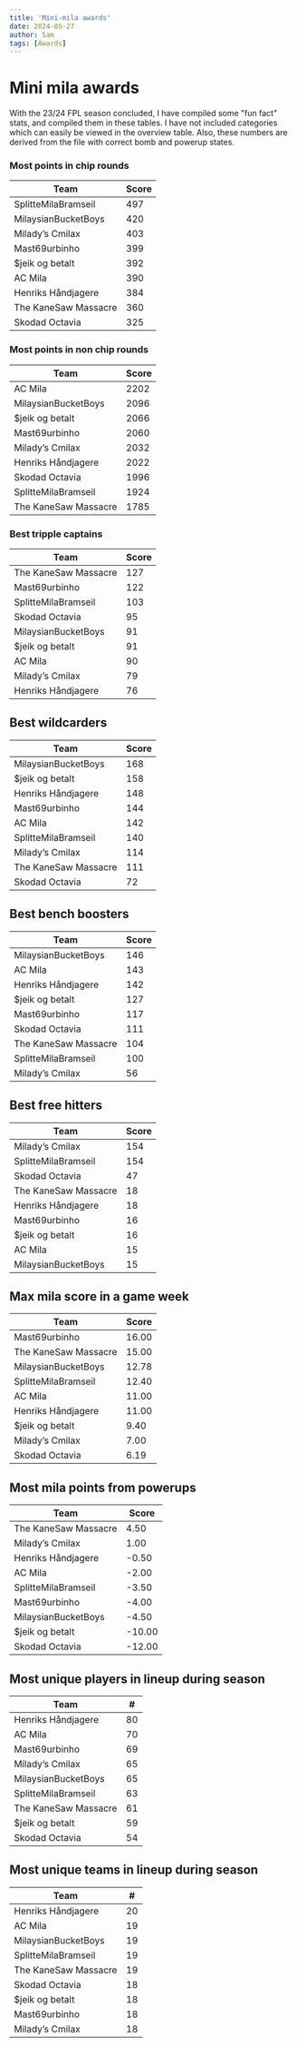```yaml
---
title: 'Mini-mila awards'
date: 2024-05-27
author: Sam
tags: [Awards]
---
```


# Mini mila awards

With the 23/24 FPL season concluded, I have compiled some "fun fact" stats, and compiled them in these tables.
I have not included categories which can easily be viewed in the overview table. Also, these numbers are derived
from the file with correct bomb and powerup states.

### Most points in chip rounds

| Team                    | Score |
| ----------------------- | ----- |
| SplitteMilaBramseil     | 497   |
| MilaysianBucketBoys     | 420   |
| Milady’s Cmilax         | 403   |
| Mast69urbinho           | 399   |
| $jeik og betalt         | 392   |
| AC Mila                 | 390   |
| Henriks H&#229;ndjagere | 384   |
| The KaneSaw Massacre    | 360   |
| Skodad Octavia          | 325   |

### Most points in non chip rounds

| Team                    | Score |
| ----------------------- | ----- |
| AC Mila                 | 2202  |
| MilaysianBucketBoys     | 2096  |
| $jeik og betalt         | 2066  |
| Mast69urbinho           | 2060  |
| Milady’s Cmilax         | 2032  |
| Henriks H&#229;ndjagere | 2022  |
| Skodad Octavia          | 1996  |
| SplitteMilaBramseil     | 1924  |
| The KaneSaw Massacre    | 1785  |

### Best tripple captains

| Team                    | Score |
| ----------------------- | ----- |
| The KaneSaw Massacre    | 127   |
| Mast69urbinho           | 122   |
| SplitteMilaBramseil     | 103   |
| Skodad Octavia          | 95    |
| MilaysianBucketBoys     | 91    |
| $jeik og betalt         | 91    |
| AC Mila                 | 90    |
| Milady’s Cmilax         | 79    |
| Henriks H&#229;ndjagere | 76    |

## Best wildcarders

| Team                    | Score |
| ----------------------- | ----- |
| MilaysianBucketBoys     | 168   |
| $jeik og betalt         | 158   |
| Henriks H&#229;ndjagere | 148   |
| Mast69urbinho           | 144   |
| AC Mila                 | 142   |
| SplitteMilaBramseil     | 140   |
| Milady’s Cmilax         | 114   |
| The KaneSaw Massacre    | 111   |
| Skodad Octavia          | 72    |

## Best bench boosters

| Team                    | Score |
| ----------------------- | ----- |
| MilaysianBucketBoys     | 146   |
| AC Mila                 | 143   |
| Henriks H&#229;ndjagere | 142   |
| $jeik og betalt         | 127   |
| Mast69urbinho           | 117   |
| Skodad Octavia          | 111   |
| The KaneSaw Massacre    | 104   |
| SplitteMilaBramseil     | 100   |
| Milady’s Cmilax         | 56    |

## Best free hitters

| Team                    | Score |
| ----------------------- | ----- |
| Milady’s Cmilax         | 154   |
| SplitteMilaBramseil     | 154   |
| Skodad Octavia          | 47    |
| The KaneSaw Massacre    | 18    |
| Henriks H&#229;ndjagere | 18    |
| Mast69urbinho           | 16    |
| $jeik og betalt         | 16    |
| AC Mila                 | 15    |
| MilaysianBucketBoys     | 15    |

## Max mila score in a game week

| Team                    | Score |
| ----------------------- | ----- |
| Mast69urbinho           | 16.00 |
| The KaneSaw Massacre    | 15.00 |
| MilaysianBucketBoys     | 12.78 |
| SplitteMilaBramseil     | 12.40 |
| AC Mila                 | 11.00 |
| Henriks H&#229;ndjagere | 11.00 |
| $jeik og betalt         | 9.40  |
| Milady’s Cmilax         | 7.00  |
| Skodad Octavia          | 6.19  |

## Most mila points from powerups

| Team                    | Score  |
| ----------------------- | ------ |
| The KaneSaw Massacre    | 4.50   |
| Milady’s Cmilax         | 1.00   |
| Henriks H&#229;ndjagere | -0.50  |
| AC Mila                 | -2.00  |
| SplitteMilaBramseil     | -3.50  |
| Mast69urbinho           | -4.00  |
| MilaysianBucketBoys     | -4.50  |
| $jeik og betalt         | -10.00 |
| Skodad Octavia          | -12.00 |

## Most unique players in lineup during season

| Team                    | #   |
| ----------------------- | --- |
| Henriks H&#229;ndjagere | 80  |
| AC Mila                 | 70  |
| Mast69urbinho           | 69  |
| Milady’s Cmilax         | 65  |
| MilaysianBucketBoys     | 65  |
| SplitteMilaBramseil     | 63  |
| The KaneSaw Massacre    | 61  |
| $jeik og betalt         | 59  |
| Skodad Octavia          | 54  |

## Most unique teams in lineup during season

| Team                    | #   |
| ----------------------- | --- |
| Henriks H&#229;ndjagere | 20  |
| AC Mila                 | 19  |
| MilaysianBucketBoys     | 19  |
| SplitteMilaBramseil     | 19  |
| The KaneSaw Massacre    | 19  |
| Skodad Octavia          | 18  |
| $jeik og betalt         | 18  |
| Mast69urbinho           | 18  |
| Milady’s Cmilax         | 18  |
